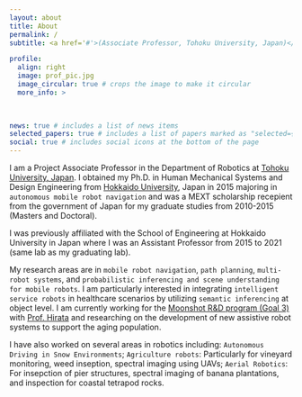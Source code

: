 ```yaml
---
layout: about
title: About
permalink: /
subtitle: <a href='#'>(Associate Professor, Tohoku University, Japan)</a>. 

profile:
  align: right
  image: prof_pic.jpg
  image_circular: true # crops the image to make it circular
  more_info: >
       
    

news: true # includes a list of news items
selected_papers: true # includes a list of papers marked as "selected={true}"
social: true # includes social icons at the bottom of the page
---
```


I am a Project Associate Professor in the Department of Robotics at [Tohoku University, Japan](https://www.tohoku.ac.jp/en/). I obtained my Ph.D. in Human Mechanical Systems and Design Engineering from [Hokkaido University](https://www.global.hokudai.ac.jp/), Japan in 2015 majoring in `autonomous mobile robot navigation` and was a MEXT scholarship recepient from the government of Japan for my graduate studies from 2010-2015 (Masters and Doctoral). 

I was previously affiliated with the School of Engineering at Hokkaido University in Japan where I was an Assistant Professor from 2015 to 2021 (same lab as my graduating lab).  

My research areas are in `mobile robot navigation`, `path planning`, `multi-robot systems`, and `probabilistic inferencing and scene understanding for mobile robots`. I am particularly interested in integrating `intelligent service robots` in healthcare scenarios by utilizing `semantic inferencing` at object level. I am currently working for the [Moonshot R&D program (Goal 3)](https://www.jst.go.jp/moonshot/en/program/goal3/) with [Prof. Hirata](https://srd.mech.tohoku.ac.jp/moonshot/en/research/) and researching on the development of new assistive robot systems to support the aging population. 

I have also worked on several areas in robotics including:  `Autonomous Driving in Snow Environments`; `Agriculture robots`:  Particularly for vineyard monitoring, weed inseption, spectral imaging using UAVs; `Aerial Robotics`: For insepction of pier structures, spectral imaging of banana plantations, and inspection for coastal tetrapod rocks. 

